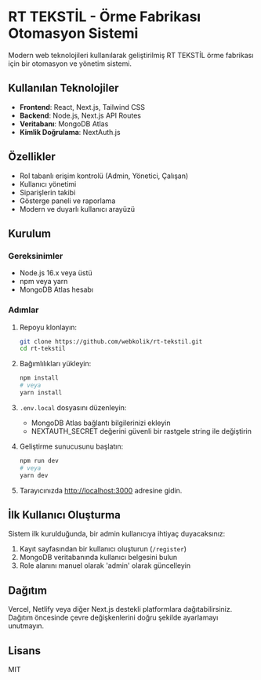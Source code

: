 # RT TEKSTİL - Örme Fabrikası Otomasyon Sistemi

Modern web teknolojileri kullanılarak geliştirilmiş RT TEKSTİL örme fabrikası için bir otomasyon ve yönetim sistemi.

## Kullanılan Teknolojiler

- **Frontend**: React, Next.js, Tailwind CSS
- **Backend**: Node.js, Next.js API Routes
- **Veritabanı**: MongoDB Atlas
- **Kimlik Doğrulama**: NextAuth.js

## Özellikler

- Rol tabanlı erişim kontrolü (Admin, Yönetici, Çalışan)
- Kullanıcı yönetimi
- Siparişlerin takibi
- Gösterge paneli ve raporlama
- Modern ve duyarlı kullanıcı arayüzü

## Kurulum

### Gereksinimler

- Node.js 16.x veya üstü
- npm veya yarn
- MongoDB Atlas hesabı

### Adımlar

1. Repoyu klonlayın:
   ```bash
   git clone https://github.com/webkolik/rt-tekstil.git
   cd rt-tekstil
   ```

2. Bağımlılıkları yükleyin:
   ```bash
   npm install
   # veya
   yarn install
   ```

3. `.env.local` dosyasını düzenleyin:
   - MongoDB Atlas bağlantı bilgilerinizi ekleyin
   - NEXTAUTH_SECRET değerini güvenli bir rastgele string ile değiştirin

4. Geliştirme sunucusunu başlatın:
   ```bash
   npm run dev
   # veya
   yarn dev
   ```

5. Tarayıcınızda [http://localhost:3000](http://localhost:3000) adresine gidin.

## İlk Kullanıcı Oluşturma

Sistem ilk kurulduğunda, bir admin kullanıcıya ihtiyaç duyacaksınız:

1. Kayıt sayfasından bir kullanıcı oluşturun (`/register`)
2. MongoDB veritabanında kullanıcı belgesini bulun
3. Role alanını manuel olarak 'admin' olarak güncelleyin

## Dağıtım

Vercel, Netlify veya diğer Next.js destekli platformlara dağıtabilirsiniz. Dağıtım öncesinde çevre değişkenlerini doğru şekilde ayarlamayı unutmayın.

## Lisans

MIT